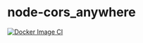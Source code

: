 # node-cors_anywhere
[![Docker Image CI](https://github.com/dhohirpradana/node-cors_anywhere/actions/workflows/docker-image.yml/badge.svg?branch=master)](https://github.com/dhohirpradana/node-cors_anywhere/actions/workflows/docker-image.yml)
